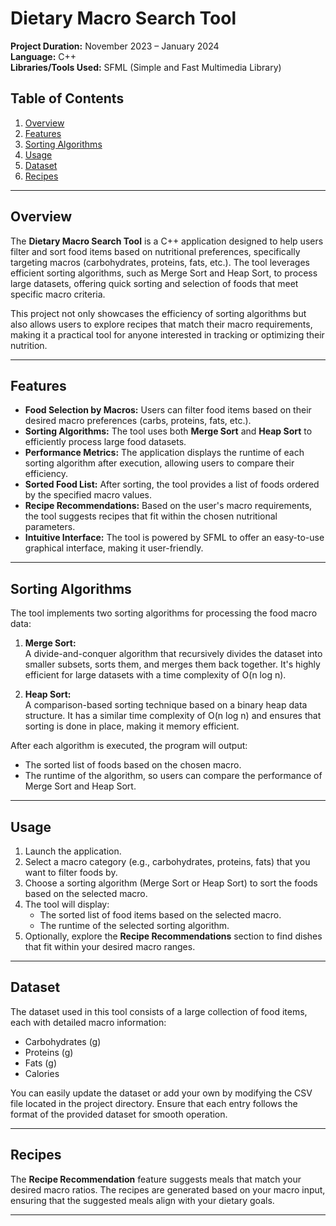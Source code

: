 # Dietary Macro Search Tool

**Project Duration:** November 2023 – January 2024  
**Language:** C++  
**Libraries/Tools Used:** SFML (Simple and Fast Multimedia Library)

## Table of Contents
1. [Overview](#overview)
2. [Features](#features)
3. [Sorting Algorithms](#sorting-algorithms)
4. [Usage](#usage)
5. [Dataset](#dataset)
6. [Recipes](#recipes)

---

## Overview
The **Dietary Macro Search Tool** is a C++ application designed to help users filter and sort food items based on nutritional preferences, specifically targeting macros (carbohydrates, proteins, fats, etc.). The tool leverages efficient sorting algorithms, such as Merge Sort and Heap Sort, to process large datasets, offering quick sorting and selection of foods that meet specific macro criteria.

This project not only showcases the efficiency of sorting algorithms but also allows users to explore recipes that match their macro requirements, making it a practical tool for anyone interested in tracking or optimizing their nutrition.

---

## Features
- **Food Selection by Macros:** Users can filter food items based on their desired macro preferences (carbs, proteins, fats, etc.).
- **Sorting Algorithms:** The tool uses both **Merge Sort** and **Heap Sort** to efficiently process large food datasets.
- **Performance Metrics:** The application displays the runtime of each sorting algorithm after execution, allowing users to compare their efficiency.
- **Sorted Food List:** After sorting, the tool provides a list of foods ordered by the specified macro values.
- **Recipe Recommendations:** Based on the user's macro requirements, the tool suggests recipes that fit within the chosen nutritional parameters.
- **Intuitive Interface:** The tool is powered by SFML to offer an easy-to-use graphical interface, making it user-friendly.

---

## Sorting Algorithms
The tool implements two sorting algorithms for processing the food macro data:

1. **Merge Sort:**  
   A divide-and-conquer algorithm that recursively divides the dataset into smaller subsets, sorts them, and merges them back together. It's highly efficient for large datasets with a time complexity of O(n log n).

2. **Heap Sort:**  
   A comparison-based sorting technique based on a binary heap data structure. It has a similar time complexity of O(n log n) and ensures that sorting is done in place, making it memory efficient.

After each algorithm is executed, the program will output:
- The sorted list of foods based on the chosen macro.
- The runtime of the algorithm, so users can compare the performance of Merge Sort and Heap Sort.

---

## Usage
1. Launch the application.
2. Select a macro category (e.g., carbohydrates, proteins, fats) that you want to filter foods by.
3. Choose a sorting algorithm (Merge Sort or Heap Sort) to sort the foods based on the selected macro.
4. The tool will display:
   - The sorted list of food items based on the selected macro.
   - The runtime of the selected sorting algorithm.
5. Optionally, explore the **Recipe Recommendations** section to find dishes that fit within your desired macro ranges.

---

## Dataset
The dataset used in this tool consists of a large collection of food items, each with detailed macro information:
- Carbohydrates (g)
- Proteins (g)
- Fats (g)
- Calories

You can easily update the dataset or add your own by modifying the CSV file located in the project directory. Ensure that each entry follows the format of the provided dataset for smooth operation.

---

## Recipes
The **Recipe Recommendation** feature suggests meals that match your desired macro ratios. The recipes are generated based on your macro input, ensuring that the suggested meals align with your dietary goals.

---
